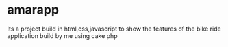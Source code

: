# amarapp

Its a project build in html,css,javascript to show the features of the bike ride application build by me using cake php
